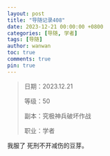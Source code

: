 ```yaml
---
layout: post
title: "导随记录408"
date: 2023-12-21 00:00:00 +0800
categories: [导随, 学者]
tags: [导随]
author: wanwan
toc: true
comments: true
pin: true
---
```

> 日期：2023.12.21
>
> 等级：50
>
> 副本：究极神兵破坏作战
>
> 职业：学者

我服了 死刑不开减伤的豆芽。